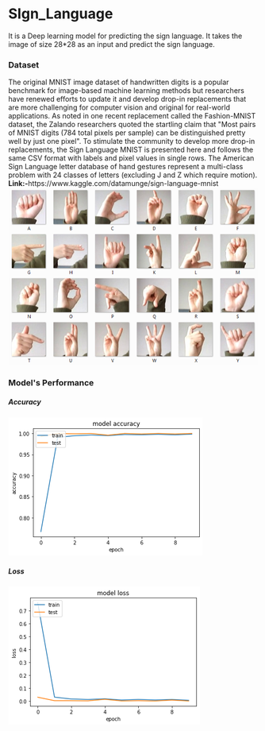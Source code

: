 # SIgn_Language
It is a Deep learning model for predicting the sign language. It takes the image of size 28*28 as an input and predict the sign language.

<h3>Dataset</h3>
The original MNIST image dataset of handwritten digits is a popular benchmark for image-based machine learning methods but researchers have renewed efforts to update it and develop drop-in replacements that are more challenging for computer vision and original for real-world applications. As noted in one recent replacement called the Fashion-MNIST dataset, the Zalando researchers quoted the startling claim that "Most pairs of MNIST digits (784 total pixels per sample) can be distinguished pretty well by just one pixel". To stimulate the community to develop more drop-in replacements, the Sign Language MNIST is presented here and follows the same CSV format with labels and pixel values in single rows. The American Sign Language letter database of hand gestures represent a multi-class problem with 24 classes of letters (excluding J and Z which require motion).<br>
<b>Link:-</b>https://www.kaggle.com/datamunge/sign-language-mnist
<br><img src="data.png">

<h3>Model's Performance</h3>

<h5>Accuracy</h5>
<img src="accuracy.png">

<h5>Loss</h5>
<img src="loss.png">


